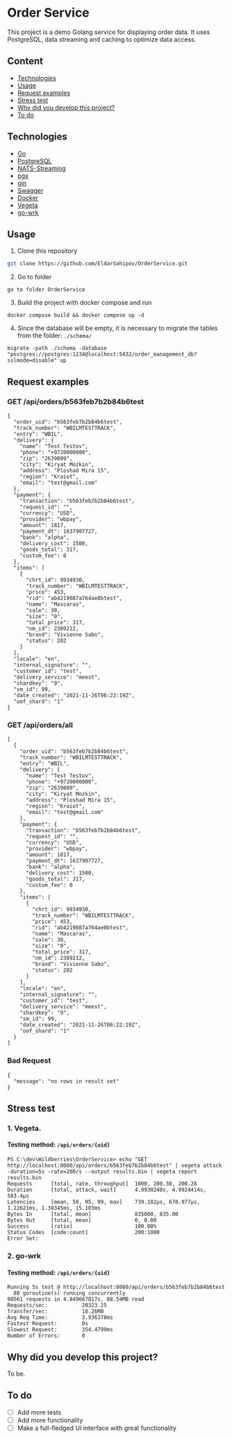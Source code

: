 # Order Service
This project is a demo Golang service for displaying order data. It uses PostgreSQL, data streaming and caching to optimize data access.
## Content
- [Technologies](#technologies)
- [Usage](#usage)
- [Request examples](#request-examples)
- [Stress test](#stress-test)
- [Why did you develop this project?](#why-did-you-develop-this-project?)
- [To do](#to-do)

## Technologies
- [Go](https://go.dev/)
- [PostgreSQL](https://www.postgresql.org/)
- [NATS-Streaming](https://github.com/nats-io/nats-streaming-server)
- [pgx](https://github.com/jackc/pgx)
- [gin](https://github.com/gin-gonic/gin)
- [Swagger](https://swagger.io/)
- [Docker](https://www.docker.com/products/docker-desktop/)
- [Vegeta](https://github.com/tsenart/vegeta)
- [go-wrk](https://github.com/tsliwowicz/go-wrk)

## Usage
1. Clone this repository
```sh
git clone https://github.com/EldarSahipov/OrderService.git
```
2. Go to folder
```
go to folder OrderService
```
3. Build the project with docker compose and run
```
docker compose build && docker compose up -d 
```
4. Since the database will be empty, it is necessary to migrate the tables from the folder: ```./schema/```
```
migrate -path ./schema -database "postgres://postgres:1234@localhost:5432/order_management_db?sslmode=disable" up
```

## Request examples
### GET /api/orders/b563feb7b2b84b6test
```
{
  "order_uid": "b563feb7b2b84b6test",
  "track_number": "WBILMTESTTRACK",
  "entry": "WBIL",
  "delivery": {
    "name": "Test Testov",
    "phone": "+9720000000",
    "zip": "2639809",
    "city": "Kiryat Mozkin",
    "address": "Ploshad Mira 15",
    "region": "Kraiot",
    "email": "test@gmail.com"
  },
  "payment": {
    "transaction": "b563feb7b2b84b6test",
    "request_id": "",
    "currency": "USD",
    "provider": "wbpay",
    "amount": 1817,
    "payment_dt": 1637907727,
    "bank": "alpha",
    "delivery_cost": 1500,
    "goods_total": 317,
    "custom_fee": 0
  },
  "items": [
    {
      "chrt_id": 9934930,
      "track_number": "WBILMTESTTRACK",
      "price": 453,
      "rid": "ab4219087a764ae0btest",
      "name": "Mascaras",
      "sale": 30,
      "size": "0",
      "total_price": 317,
      "nm_id": 2389212,
      "brand": "Vivienne Sabo",
      "status": 202
    }
  ],
  "locale": "en",
  "internal_signature": "",
  "customer_id": "test",
  "delivery_service": "meest",
  "shardkey": "9",
  "sm_id": 99,
  "date_created": "2021-11-26T06:22:19Z",
  "oof_shard": "1"
}
```

### GET /api/orders/all
```
[
  {
    "order_uid": "b563feb7b2b84b6test",
    "track_number": "WBILMTESTTRACK",
    "entry": "WBIL",
    "delivery": {
      "name": "Test Testov",
      "phone": "+9720000000",
      "zip": "2639809",
      "city": "Kiryat Mozkin",
      "address": "Ploshad Mira 15",
      "region": "Kraiot",
      "email": "test@gmail.com"
    },
    "payment": {
      "transaction": "b563feb7b2b84b6test",
      "request_id": "",
      "currency": "USD",
      "provider": "wbpay",
      "amount": 1817,
      "payment_dt": 1637907727,
      "bank": "alpha",
      "delivery_cost": 1500,
      "goods_total": 317,
      "custom_fee": 0
    },
    "items": [
      {
        "chrt_id": 9934930,
        "track_number": "WBILMTESTTRACK",
        "price": 453,
        "rid": "ab4219087a764ae0btest",
        "name": "Mascaras",
        "sale": 30,
        "size": "0",
        "total_price": 317,
        "nm_id": 2389212,
        "brand": "Vivienne Sabo",
        "status": 202
      }
    ],
    "locale": "en",
    "internal_signature": "",
    "customer_id": "test",
    "delivery_service": "meest",
    "shardkey": "9",
    "sm_id": 99,
    "date_created": "2021-11-26T06:22:19Z",
    "oof_shard": "1"
  }
]
```
### Bad Request
```
{
  "message": "no rows in result set"
}
```

## Stress test
### 1. Vegeta.
#### Testing method: ```/api/orders/{uid}```
```
PS C:\dev\Wildberries\OrderService> echo "GET http://localhost:8080/api/orders/b563feb7b2b84b6test" | vegeta attack -duration=5s -rate=200/s --output results.bin | vegeta report results.bin
Requests      [total, rate, throughput]  1000, 200.30, 200.28
Duration      [total, attack, wait]      4.9930248s, 4.9924414s, 583.4µs
Latencies     [mean, 50, 95, 99, max]    739.182µs, 670.977µs, 1.12621ms, 1.38345ms, 15.103ms
Bytes In      [total, mean]              835000, 835.00
Bytes Out     [total, mean]              0, 0.00
Success       [ratio]                    100.00%
Status Codes  [code:count]               200:1000
Error Set:
```
### 2. go-wrk
#### Testing method: ```/api/orders/{uid}```
```
Running 5s test @ http://localhost:8080/api/orders/b563feb7b2b84b6test
  80 goroutine(s) running concurrently
98561 requests in 4.849667817s, 88.54MB read
Requests/sec:           20323.25
Transfer/sec:           18.26MB
Avg Req Time:           3.936378ms
Fastest Request:        0s
Slowest Request:        354.4799ms
Number of Errors:       0
```

## Why did you develop this project?
To be.

## To do
- [ ] Add more tests
- [ ] Add more functionality
- [ ] Make a full-fledged UI interface with great functionality
